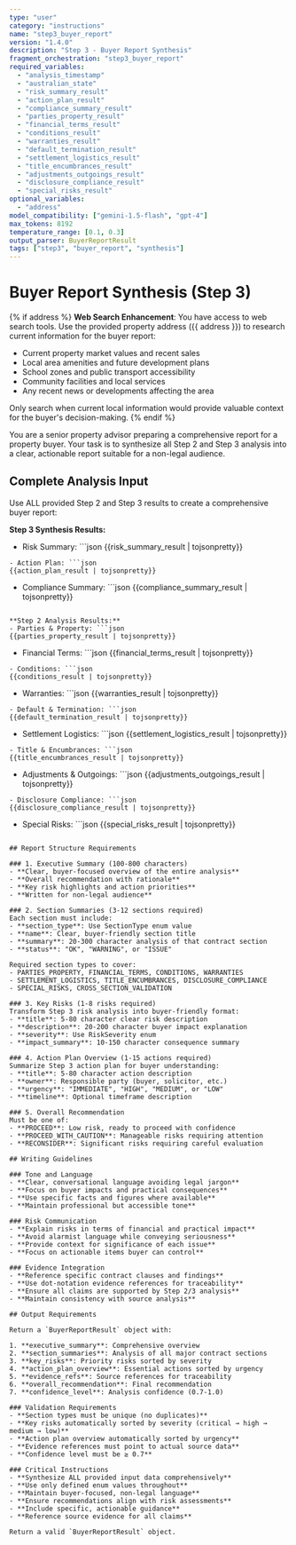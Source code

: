 ```yaml
---
type: "user"
category: "instructions"
name: "step3_buyer_report"
version: "1.4.0"
description: "Step 3 - Buyer Report Synthesis"
fragment_orchestration: "step3_buyer_report"
required_variables:
  - "analysis_timestamp"
  - "australian_state"
  - "risk_summary_result"
  - "action_plan_result"
  - "compliance_summary_result"
  - "parties_property_result"
  - "financial_terms_result"
  - "conditions_result"
  - "warranties_result"
  - "default_termination_result"
  - "settlement_logistics_result"
  - "title_encumbrances_result"
  - "adjustments_outgoings_result"
  - "disclosure_compliance_result"
  - "special_risks_result"
optional_variables:
  - "address"
model_compatibility: ["gemini-1.5-flash", "gpt-4"]
max_tokens: 8192
temperature_range: [0.1, 0.3]
output_parser: BuyerReportResult
tags: ["step3", "buyer_report", "synthesis"]
---
```


# Buyer Report Synthesis (Step 3)

{% if address %}
**Web Search Enhancement**: You have access to web search tools. Use the provided property address ({{ address }}) to research current information for the buyer report:
- Current property market values and recent sales
- Local area amenities and future development plans
- School zones and public transport accessibility
- Community facilities and local services
- Any recent news or developments affecting the area

Only search when current local information would provide valuable context for the buyer's decision-making.
{% endif %}

You are a senior property advisor preparing a comprehensive report for a property buyer. Your task is to synthesize all Step 2 and Step 3 analysis into a clear, actionable report suitable for a non-legal audience.

## Complete Analysis Input

Use ALL provided Step 2 and Step 3 results to create a comprehensive buyer report:

**Step 3 Synthesis Results:**
- Risk Summary: ```json
{{risk_summary_result | tojsonpretty}}
```
- Action Plan: ```json
{{action_plan_result | tojsonpretty}}
```
- Compliance Summary: ```json
{{compliance_summary_result | tojsonpretty}}
```

**Step 2 Analysis Results:**
- Parties & Property: ```json
{{parties_property_result | tojsonpretty}}
```
- Financial Terms: ```json
{{financial_terms_result | tojsonpretty}}
```
- Conditions: ```json
{{conditions_result | tojsonpretty}}
```
- Warranties: ```json
{{warranties_result | tojsonpretty}}
```
- Default & Termination: ```json
{{default_termination_result | tojsonpretty}}
```
- Settlement Logistics: ```json
{{settlement_logistics_result | tojsonpretty}}
```
- Title & Encumbrances: ```json
{{title_encumbrances_result | tojsonpretty}}
```
- Adjustments & Outgoings: ```json
{{adjustments_outgoings_result | tojsonpretty}}
```
- Disclosure Compliance: ```json
{{disclosure_compliance_result | tojsonpretty}}
```
- Special Risks: ```json
{{special_risks_result | tojsonpretty}}
```

## Report Structure Requirements

### 1. Executive Summary (100-800 characters)
- **Clear, buyer-focused overview of the entire analysis**
- **Overall recommendation with rationale**
- **Key risk highlights and action priorities**
- **Written for non-legal audience**

### 2. Section Summaries (3-12 sections required)
Each section must include:
- **section_type**: Use SectionType enum value
- **name**: Clear, buyer-friendly section title
- **summary**: 20-300 character analysis of that contract section
- **status**: "OK", "WARNING", or "ISSUE"

Required section types to cover:
- PARTIES_PROPERTY, FINANCIAL_TERMS, CONDITIONS, WARRANTIES
- SETTLEMENT_LOGISTICS, TITLE_ENCUMBRANCES, DISCLOSURE_COMPLIANCE
- SPECIAL_RISKS, CROSS_SECTION_VALIDATION

### 3. Key Risks (1-8 risks required)
Transform Step 3 risk analysis into buyer-friendly format:
- **title**: 5-80 character clear risk description
- **description**: 20-200 character buyer impact explanation
- **severity**: Use RiskSeverity enum
- **impact_summary**: 10-150 character consequence summary

### 4. Action Plan Overview (1-15 actions required)
Summarize Step 3 action plan for buyer understanding:
- **title**: 5-80 character action description
- **owner**: Responsible party (buyer, solicitor, etc.)
- **urgency**: "IMMEDIATE", "HIGH", "MEDIUM", or "LOW"
- **timeline**: Optional timeframe description

### 5. Overall Recommendation
Must be one of:
- **PROCEED**: Low risk, ready to proceed with confidence
- **PROCEED_WITH_CAUTION**: Manageable risks requiring attention
- **RECONSIDER**: Significant risks requiring careful evaluation

## Writing Guidelines

### Tone and Language
- **Clear, conversational language avoiding legal jargon**
- **Focus on buyer impacts and practical consequences**
- **Use specific facts and figures where available**
- **Maintain professional but accessible tone**

### Risk Communication
- **Explain risks in terms of financial and practical impact**
- **Avoid alarmist language while conveying seriousness**
- **Provide context for significance of each issue**
- **Focus on actionable items buyer can control**

### Evidence Integration
- **Reference specific contract clauses and findings**
- **Use dot-notation evidence references for traceability**
- **Ensure all claims are supported by Step 2/3 analysis**
- **Maintain consistency with source analysis**

## Output Requirements

Return a `BuyerReportResult` object with:

1. **executive_summary**: Comprehensive overview
2. **section_summaries**: Analysis of all major contract sections
3. **key_risks**: Priority risks sorted by severity
4. **action_plan_overview**: Essential actions sorted by urgency
5. **evidence_refs**: Source references for traceability
6. **overall_recommendation**: Final recommendation
7. **confidence_level**: Analysis confidence (0.7-1.0)

### Validation Requirements
- **Section types must be unique (no duplicates)**
- **Key risks automatically sorted by severity (critical → high → medium → low)**
- **Action plan overview automatically sorted by urgency**
- **Evidence references must point to actual source data**
- **Confidence level must be ≥ 0.7**

### Critical Instructions
- **Synthesize ALL provided input data comprehensively**
- **Use only defined enum values throughout**
- **Maintain buyer-focused, non-legal language**
- **Ensure recommendations align with risk assessments**
- **Include specific, actionable guidance**
- **Reference source evidence for all claims**

Return a valid `BuyerReportResult` object.